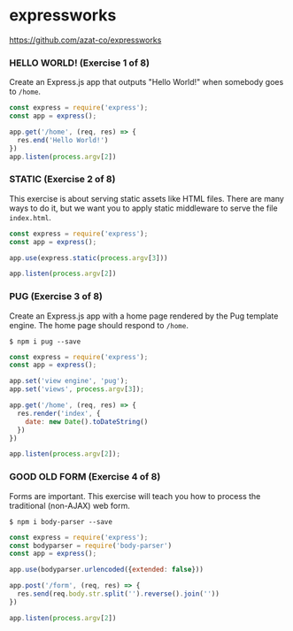 # expressworks

https://github.com/azat-co/expressworks

### HELLO WORLD! (Exercise 1 of 8)
Create an Express.js app that outputs "Hello World!" when somebody goes to `/home`.
```javascript
const express = require('express');
const app = express();

app.get('/home', (req, res) => {
  res.end('Hello World!')
})
app.listen(process.argv[2])
```
###  STATIC (Exercise 2 of 8)
This exercise is about serving static assets like HTML files.
There are many ways to do it, but we want you to apply static middleware to serve the file `index.html`.
```javascript
const express = require('express');
const app = express();

app.use(express.static(process.argv[3]))

app.listen(process.argv[2])
```
### PUG (Exercise 3 of 8)
Create an Express.js app with a home page rendered by the Pug template engine.
The home page should respond to `/home`.
```shell
$ npm i pug --save
```
```javascript
const express = require('express');
const app = express();

app.set('view engine', 'pug');
app.set('views', process.argv[3]);

app.get('/home', (req, res) => {
  res.render('index', {
    date: new Date().toDateString()
  })
})

app.listen(process.argv[2]);
```
### GOOD OLD FORM (Exercise 4 of 8)
Forms are important. This exercise will teach you how to process the traditional (non-AJAX) web form.
```shell
$ npm i body-parser --save
```
```javascript
const express = require('express');
const bodyparser = require('body-parser')
const app = express();

app.use(bodyparser.urlencoded({extended: false}))

app.post('/form', (req, res) => {
  res.send(req.body.str.split('').reverse().join(''))
})

app.listen(process.argv[2])
```
